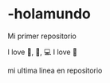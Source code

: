 # -holamundo

Mi primer repositorio

I love 🍔, 🍦, 💻 
I love 🐶



mi ultima linea en repositorio





